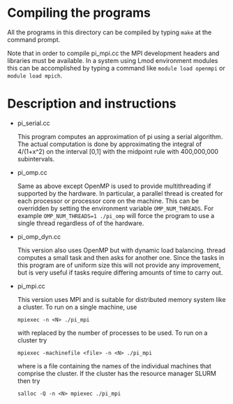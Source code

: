 Compiling the programs
======================

All the programs in this directory can be compiled by typing `make` at
the command prompt.

Note that in order to compile pi_mpi.cc the MPI development headers
and libraries must be available.  In a system using Lmod environment
modules this can be accomplished by typing a command like `module load
openmpi` or `module load mpich`.

Description and instructions
============================

* pi_serial.cc

  This program computes an approximation of pi using a serial
  algorithm.  The actual computation is done by approximating the
  integral of 4/(1+x^2) on the interval [0,1] with the midpoint rule
  with 400,000,000 subintervals.

* pi_omp.cc

  Same as above except OpenMP is used to provide multithreading if
  supported by the hardware.  In particular, a parallel thread is
  created for each processor or processor core on the machine.  This
  can be overridden by setting the environment variable
  `OMP_NUM_THREADS`.  For example `OMP_NUM_THREADS=1 ./pi_omp` will
  force the program to use a single thread regardless of of the
  hardware.

* pi_omp_dyn.cc

  This version also uses OpenMP but with dynamic load balancing.
  thread computes a small task and then asks for another one.  Since
  the tasks in this program are of uniform size this will not provide
  any improvement, but is very useful if tasks require differing
  amounts of time to carry out.

* pi_mpi.cc

  This version uses MPI and is suitable for distributed memory
  system like a cluster.  To run on a single machine, use
  ```shell
  mpiexec -n <N> ./pi_mpi
  ```
  with <N> replaced by the number of processes to be used.  To run on a
  cluster try
  ```shell
  mpiexec -machinefile <file> -n <N> ./pi_mpi
  ```

  where <file> is a file containing the names of the individual
  machines that comprise the cluster.  If the cluster has the resource
  manager SLURM then try
  ```shell
  salloc -Q -n <N> mpiexec ./pi_mpi
  ```
